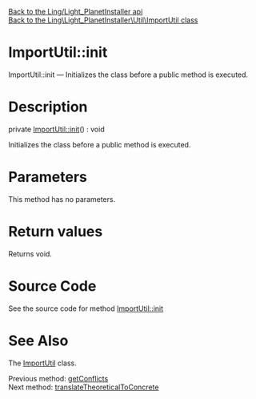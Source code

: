[Back to the Ling/Light_PlanetInstaller api](https://github.com/lingtalfi/Light_PlanetInstaller/blob/master/doc/api/Ling/Light_PlanetInstaller.md)<br>
[Back to the Ling\Light_PlanetInstaller\Util\ImportUtil class](https://github.com/lingtalfi/Light_PlanetInstaller/blob/master/doc/api/Ling/Light_PlanetInstaller/Util/ImportUtil.md)


ImportUtil::init
================



ImportUtil::init — Initializes the class before a public method is executed.




Description
================


private [ImportUtil::init](https://github.com/lingtalfi/Light_PlanetInstaller/blob/master/doc/api/Ling/Light_PlanetInstaller/Util/ImportUtil/init.md)() : void




Initializes the class before a public method is executed.




Parameters
================

This method has no parameters.


Return values
================

Returns void.








Source Code
===========
See the source code for method [ImportUtil::init](https://github.com/lingtalfi/Light_PlanetInstaller/blob/master/Util/ImportUtil.php#L648-L653)


See Also
================

The [ImportUtil](https://github.com/lingtalfi/Light_PlanetInstaller/blob/master/doc/api/Ling/Light_PlanetInstaller/Util/ImportUtil.md) class.

Previous method: [getConflicts](https://github.com/lingtalfi/Light_PlanetInstaller/blob/master/doc/api/Ling/Light_PlanetInstaller/Util/ImportUtil/getConflicts.md)<br>Next method: [translateTheoreticalToConcrete](https://github.com/lingtalfi/Light_PlanetInstaller/blob/master/doc/api/Ling/Light_PlanetInstaller/Util/ImportUtil/translateTheoreticalToConcrete.md)<br>

